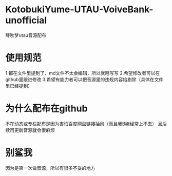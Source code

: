 # KotobukiYume-UTAU-VoiveBank-unofficial
琴吹梦utau音源配布 
 
使用规范
===
1.都在文件里提到了，md文件不太会编辑，所以就瞎写写
2.希望修改者可以在github里跟进修改
3.希望有能力者可以把音源里的违规内容给剔除（具体在文件里已经提到）

为什么配布在github
===
不在动态或专栏配布是因为害怕百度网盘链接抽风（而且我B碗经常上不去）
且后续再更新音源就会很麻烦

别鲨我
===
因为是第一次做音源，所以有很多不妥的地方
